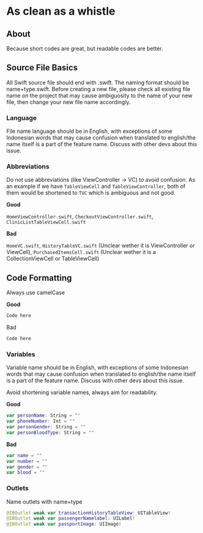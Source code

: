 # As clean as a whistle

## About
Because short codes are great, but readable codes are better.

## Source File Basics
All Swift source file should end with .swift. The naming format should be name+type.swift. Before creating a new file, please check all existing file name on the project that may cause ambiguosity to the name of your new file, then change your new file name accordingly.

### Language
File name language should be in English, with exceptions of some Indonesian words that may cause confusion when translated to english/the name itself is a part of the feature name. Discuss with other devs about this issue.

### Abbreviations
Do not use abbreviations (like ViewController -> VC) to avoid confusion. As an example if we have `TableViewCell` and `TableViewController`, both of them would be shortened to `TVC` which is ambiguous and not good.

**Good**

`HomeViewController.swift`, `CheckoutViewController.swift`, `ClinicListTableViewCell.swift`

**Bad**

`HomeVC.swift`, `HistoryTableVC.swift` (Unclear wether it is ViewController or ViewCell), `PurchasedItemsCell.swift` (Unclear wether it is a CollectionViewCell or TableViewCell)


## Code Formatting
Always use camelCase

**Good**
``` swift
Code here
```

Bad
``` swift
Code here
```
### Variables
Variable name should be in English, with exceptions of some Indonesian words that may cause confusion when translated to english/the name itself is a part of the feature name. Discuss with other devs about this issue.

Avoid shortening variable names, always aim for readability.

**Good** 
``` Swift
var personName: String = ""
var phoneNumber: Int = ""
var personGender: String = ""
var personBloodType: String = ""
```

**Bad**
``` Swift
var name = ""
var number = ""
var gender = ""
var blood = ""
```

### Outlets
Name outlets with name+type
``` swift
@IBOutlet weak var transactionHistoryTableView: UITableView!
@IBOutlet weak var passengerNamelabel: UILabel!
@IBOutlet weak var passportImage: UIImage!
```


